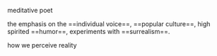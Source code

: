 meditative poet

the emphasis on the ==individual voice==, ==popular culture==, high spirited ==humor==, experiments with ==surrealism==.

how we perceive reality